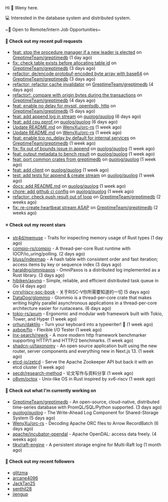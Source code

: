 Hi 👋 Weny here.

💻 Interested in the database system and distributed system.

~🍺 Open to Remote/Intern Job Opportunities~

#### 🔨 Check out my recent pull requests

- [feat: stop the procedure manager if a new leader is elected](https://github.com/GreptimeTeam/greptimedb/pull/2576) on [GreptimeTeam/greptimedb](https://github.com/GreptimeTeam/greptimedb) (1 day ago)
- [fix: check table exists before allocating table id](https://github.com/GreptimeTeam/greptimedb/pull/2546) on [GreptimeTeam/greptimedb](https://github.com/GreptimeTeam/greptimedb) (3 days ago)
- [refactor: de/encode protobuf-encoded byte array with base64](https://github.com/GreptimeTeam/greptimedb/pull/2545) on [GreptimeTeam/greptimedb](https://github.com/GreptimeTeam/greptimedb) (3 days ago)
- [refactor: refactor cache invalidator](https://github.com/GreptimeTeam/greptimedb/pull/2540) on [GreptimeTeam/greptimedb](https://github.com/GreptimeTeam/greptimedb) (4 days ago)
- [refactor!: compare with origin bytes during the transactions](https://github.com/GreptimeTeam/greptimedb/pull/2538) on [GreptimeTeam/greptimedb](https://github.com/GreptimeTeam/greptimedb) (4 days ago)
- [feat: enable no delay for mysql, opentsdb, http](https://github.com/GreptimeTeam/greptimedb/pull/2530) on [GreptimeTeam/greptimedb](https://github.com/GreptimeTeam/greptimedb) (5 days ago)
- [feat: add append log in stream](https://github.com/quolog/quolog/pull/9) on [quolog/quolog](https://github.com/quolog/quolog) (6 days ago)
- [feat: add cpu pprof ](https://github.com/quolog/quolog/pull/8) on [quolog/quolog](https://github.com/quolog/quolog) (6 days ago)
- [Update README.md](https://github.com/WenyXu/orc-rs/pull/8) on [WenyXu/orc-rs](https://github.com/WenyXu/orc-rs) (1 week ago)
- [Update README.md](https://github.com/WenyXu/orc-rs/pull/7) on [WenyXu/orc-rs](https://github.com/WenyXu/orc-rs) (1 week ago)
- [feat: enable tcp no_delay by default for internal services](https://github.com/GreptimeTeam/greptimedb/pull/2527) on [GreptimeTeam/greptimedb](https://github.com/GreptimeTeam/greptimedb) (1 week ago)
- [fix: fix out of bounds issue in append](https://github.com/quolog/quolog/pull/7) on [quolog/quolog](https://github.com/quolog/quolog) (1 week ago)
- [feat: output metadata to bench result](https://github.com/quolog/quolog/pull/6) on [quolog/quolog](https://github.com/quolog/quolog) (1 week ago)
- [feat: port common crates from greptimedb](https://github.com/quolog/quolog/pull/5) on [quolog/quolog](https://github.com/quolog/quolog) (1 week ago)
- [feat: add client](https://github.com/quolog/quolog/pull/4) on [quolog/quolog](https://github.com/quolog/quolog) (1 week ago)
- [test: add tests for append &amp; create stream](https://github.com/quolog/quolog/pull/3) on [quolog/quolog](https://github.com/quolog/quolog) (1 week ago)
- [docs: add README.md](https://github.com/quolog/quolog/pull/2) on [quolog/quolog](https://github.com/quolog/quolog) (1 week ago)
- [chore: add github ci config](https://github.com/quolog/quolog/pull/1) on [quolog/quolog](https://github.com/quolog/quolog) (1 week ago)
- [refactor: check push result out of loop](https://github.com/GreptimeTeam/greptimedb/pull/2511) on [GreptimeTeam/greptimedb](https://github.com/GreptimeTeam/greptimedb) (2 weeks ago)
- [fix: re-create heartbeat stream ASAP](https://github.com/GreptimeTeam/greptimedb/pull/2499) on [GreptimeTeam/greptimedb](https://github.com/GreptimeTeam/greptimedb) (2 weeks ago)

#### ⭐ Check out my recent stars

- [str4d/memuse](https://github.com/str4d/memuse) - Traits for inspecting memory usage of Rust types (1 day ago)
- [compio-rs/compio](https://github.com/compio-rs/compio) - A thread-per-core Rust runtime with IOCP/io_uring/polling. (2 days ago)
- [bluss/indexmap](https://github.com/bluss/indexmap) - A hash table with consistent order and fast iteration; access items by key or sequence index (3 days ago)
- [haraldng/omnipaxos](https://github.com/haraldng/omnipaxos) - OmniPaxos is a distributed log implemented as a Rust library. (3 days ago)
- [hibiken/asynq](https://github.com/hibiken/asynq) - Simple, reliable, and efficient distributed task queue in Go (4 days ago)
- [cnrv/riscv-soc-book](https://github.com/cnrv/riscv-soc-book) - 关于RISC-V你所需要知道的一切 (5 days ago)
- [DataDog/glommio](https://github.com/DataDog/glommio) - Glommio is a thread-per-core crate that makes writing highly parallel asynchronous applications in a thread-per-core architecture easier for rustaceans. (6 days ago)
- [tokio-rs/axum](https://github.com/tokio-rs/axum) - Ergonomic and modular web framework built with Tokio, Tower, and Hyper (1 week ago)
- [orhun/daktilo](https://github.com/orhun/daktilo) - Turn your keyboard into a typewriter! 📇 (1 week ago)
- [axboe/fio](https://github.com/axboe/fio) - Flexible I/O Tester (1 week ago)
- [lnx-search/rewrk](https://github.com/lnx-search/rewrk) - A more modern http framework benchmarker supporting HTTP/1 and HTTP/2 benchmarks. (1 week ago)
- [shadcn-ui/taxonomy](https://github.com/shadcn-ui/taxonomy) - An open source application built using the new router, server components and everything new in Next.js 13. (1 week ago)
- [etcd-io/zetcd](https://github.com/etcd-io/zetcd) - Serve the Apache Zookeeper API but back it with an etcd cluster (1 week ago)
- [secdr/research-method](https://github.com/secdr/research-method) - 论文写作与资料分享 (1 week ago)
- [o8vm/octox](https://github.com/o8vm/octox) - Unix-like OS in Rust inspired by xv6-riscv (1 week ago)

#### 👷 Check out what I'm currently working on

- [GreptimeTeam/greptimedb](https://github.com/GreptimeTeam/greptimedb) - An open-source, cloud-native, distributed time-series database with PromQL/SQL/Python supported. (3 days ago)
- [quolog/quolog](https://github.com/quolog/quolog) - The Write-Ahead Log Component for Shared-Storage System (5 days ago)
- [WenyXu/orc-rs](https://github.com/WenyXu/orc-rs) - Decoding Apache ORC files to Arrow RecordBatch (6 days ago)
- [apache/incubator-opendal](https://github.com/apache/incubator-opendal) - Apache OpenDAL: access data freely. (4 weeks ago)
- [tikv/raft-engine](https://github.com/tikv/raft-engine) - A persistent storage engine for Multi-Raft log (1 month ago)

#### 👯 Check out my recent followers

- [glitzma](https://github.com/glitzma)
- [arcane4096](https://github.com/arcane4096)
- [JackTan25](https://github.com/JackTan25)
- [senthil28](https://github.com/senthil28)
- [jiengup](https://github.com/jiengup)



